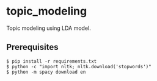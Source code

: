 # topic_modeling

Topic modeling using LDA model.

## Prerequisites
```
$ pip install -r requirements.txt
$ python -c "import nltk; nltk.download('stopwords')"
$ python -m spacy download en
```




